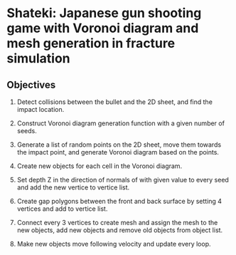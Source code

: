 # Shateki: Japanese gun shooting game with Voronoi diagram and mesh generation in fracture simulation

## Objectives

1. Detect collisions between the bullet and the 2D sheet, and find the impact location.

2. Construct Voronoi diagram generation function with a given number of seeds.

3. Generate a list of random points on the 2D sheet, move them towards the impact point, and generate Voronoi diagram based on the points.

4. Create new objects for each cell in the Voronoi diagram.

5. Set depth Z in the direction of normals of with given value to every seed and add the new vertice to vertice list.

6. Create gap polygons between the front and back surface by setting 4 vertices and add to vertice list.

7. Connect every 3 vertices to create mesh and assign the mesh to the new objects, add new objects and remove old objects from object list.

8. Make new objects move following velocity and update every loop.

